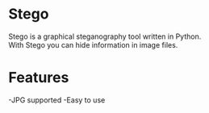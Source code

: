 # Stego
Stego is a graphical steganography tool written in Python.  
With Stego you can hide information in image files.
# Features
-JPG supported
-Easy to use
